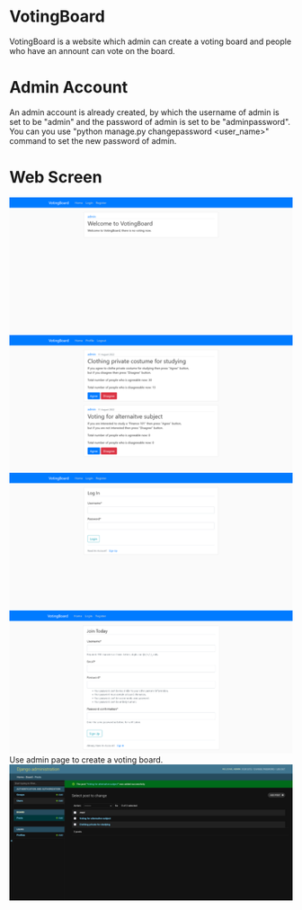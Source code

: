 # VotingBoard
VotingBoard is a website which admin can create a voting board and people who have an annount can vote on the board.
# Admin Account
An admin account is already created, by which the username of admin is set to be "admin" and the password of admin is set to be "adminpassword".
You can you use "python manage.py changepassword <user_name>" command to set the new password of admin.
# Web Screen
![](screenshot1.png)
![](screenshot2.png)
![](screenshot3.png)
![](screenshot4.png)
Use admin page to create a voting board.
![](screenshot5.png)
